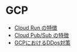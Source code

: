 # GCP

- [Cloud Run の特徴](/gcp/cloudrun)
- [Cloud Pub/Sub の特徴](/gcp/cloud-pubsub)
- [GCPにおけるDDos対策](/gcp/ddos-protection)
